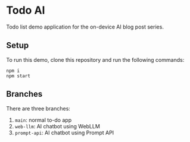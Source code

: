 # Todo AI

Todo list demo application for the on-device AI blog post series.

## Setup

To run this demo, clone this repository and run the following commands:

```shell
npm i
npm start
```

## Branches

There are three branches:

1. `main`: normal to-do app
2. `web-llm`: AI chatbot using WebLLM
3. `prompt-api`: AI chatbot using Prompt API

